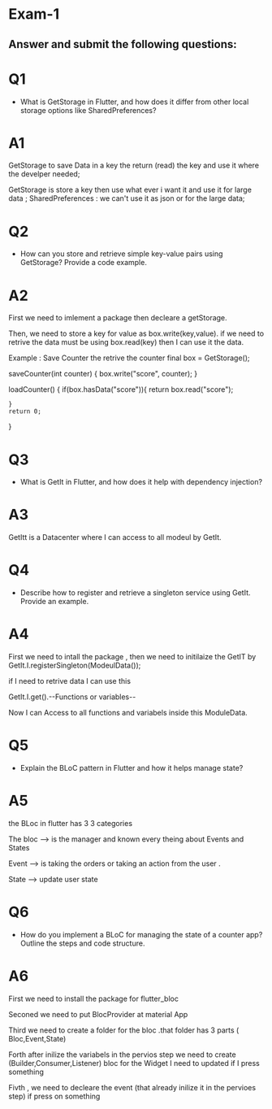 # Exam-1
## Answer and submit the following questions:

# Q1

- What is GetStorage in Flutter, and how does it differ from other local storage options like SharedPreferences?

# A1

GetStorage to save Data in a key the return (read) the key and use it where the develper needed;

GetStorage is store a key then use what ever i want it and use it for large data ;
SharedPreferences : we can't use it as json or for the large data;

# Q2
- How can you store and retrieve simple key-value pairs using GetStorage? Provide a code example.

# A2

First we need to imlement a package then decleare a getStorage.

Then, we need to store a key for value as box.write(key,value).
if we need to retrive the data must be using box.read(key)
then I can use it the data.

Example : Save Counter the retrive the counter 
  final box = GetStorage();

  saveCounter(int counter) {
    box.write("score", counter);
  }

  loadCounter() {
    if(box.hasData("score")){
    return box.read("score");

    }
    return 0;
  }

  # Q3
- What is GetIt in Flutter, and how does it help with dependency injection?

# A3
GetItt is a Datacenter where I can access to all modeul by GetIt.

# Q4
- Describe how to register and retrieve a singleton service using GetIt. Provide an example.

# A4

First we need to intall the package , then we need to initilaize the GetIT by GetIt.I.registerSingleton<ModeulData>(ModeulData());

if I need to retrive data I can use this 

GetIt.I.get<ModeulData>().--Functions or variables--

Now I can Access to all functions and variabels inside this ModuleData.

# Q5

- Explain the BLoC pattern in Flutter and how it helps manage state?

# A5
the BLoc in flutter has 3 3 categories 

The bloc --> is the manager and known every theing about Events and States

Event --> is taking the orders or taking an action from the user .

State --> update user state 

# Q6
- How do you implement a BLoC for managing the state of a counter app? Outline the steps and code structure. 

# A6
First we need to install the package for flutter_bloc

Seconed we need to put BlocProvider at material App

Third we need to create a folder for the bloc .that folder has 3 parts ( Bloc,Event,State)

Forth after inilize the variabels in the pervios step we need to create (Builder,Consumer,Listener) bloc for the Widget I need to updated if I press something 

Fivth , we need to decleare the event (that already inilize it in the pervioes step) if press on something 
